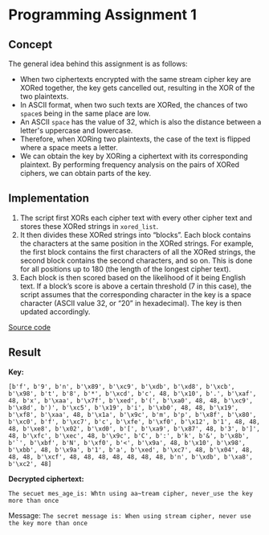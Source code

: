 # Programming Assignment 1

## Concept
The general idea behind this assignment is as follows:
- When two ciphertexts encrypted with the same stream cipher key are XORed together, the key gets cancelled out, resulting in the XOR of the two plaintexts.
- In ASCII format, when two such texts are XORed, the chances of two `space`s being in the same place are low.
- An ASCII `space` has the value of 32, which is also the distance between a letter's uppercase and lowercase.
- Therefore, when XORing two plaintexts, the case of the text is flipped where a space meets a letter.
- We can obtain the key by XORing a ciphertext with its corresponding plaintext. By performing frequency analysis on the pairs of XORed ciphers, we can obtain parts of the key.

## Implementation
1. The script first XORs each cipher text with every other cipher text and stores these XORed strings in `xored_list`.
2. It then divides these XORed strings into “blocks”. Each block contains the characters at the same position in the XORed strings. For example, the first block contains the first characters of all the XORed strings, the second block contains the second characters, and so on. This is done for all positions up to 180 (the length of the longest cipher text).
3. Each block is then scored based on the likelihood of it being English text. If a block’s score is above a certain threshold (7 in this case), the script assumes that the corresponding character in the key is a space character (ASCII value 32, or “20” in hexadecimal). The key is then updated accordingly.

[Source code](./1.py)

## Result

**Key:**
```
[b'f', b'9', b'n', b'\x89', b'\xc9', b'\xdb', b'\xd8', b'\xcb', b'\x98', b't', b'8', b'*', b'\xcd', b'c', 48, b'\x10', b'.', b'\xaf', 48, b'x', b'\xaa', b'\x7f', b'\xed', b'(', b'\xa0', 48, 48, b'\xc9', b'\x8d', b')', b'\xc5', b'\x19', b'i', b'\xb0', 48, 48, b'\x19', b'\xf8', b'\xaa', 48, b'\x1a', b'\x9c', b'm', b'p', b'\x8f', b'\x80', b'\xc0', b'f', b'\xc7', b'c', b'\xfe', b'\xf0', b'\x12', b'1', 48, 48, 48, b'\xe8', b'\x02', b'\xd0', b'[', b'\xa9', b'\x87', 48, b'3', b']', 48, b'\xfc', b'\xec', 48, b'\x9c', b'C', b':', b'k', b'&', b'\x8b', b'`', b'\xbf', b'N', b'\xf0', b'<', b'\x9a', 48, b'\x10', b'\x98', b'\xbb', 48, b'\x9a', b'1', b'a', b'\xed', b'\xc7', 48, b'\x04', 48, 48, 48, b'\xcf', 48, 48, 48, 48, 48, 48, 48, b'n', b'\xdb', b'\xa8', b'\xc2', 48]
```
**Decrypted ciphertext:**
```
The secuet mes_age_is: Whtn using aa~tream cipher, never_use the key more than once
```

Message: `The secret message is: When using stream cipher, never use the key more than once`
